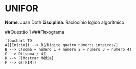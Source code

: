 # UNIFOR
**Nome**: Juan Doth
**Disciplina**: Raciocínio logico algorítmico

##Questão 1
###Fluxograma
```mermaid
flowchart TD
A([Inicio]) --> B[/Digite quatro números inteiros/]
B --> C(soma = número 1 + número 2 + número 3 + número 4)
C --> D([soma / 4])
D --> F[Mostrar Média]
F --> G([FIM])
```
